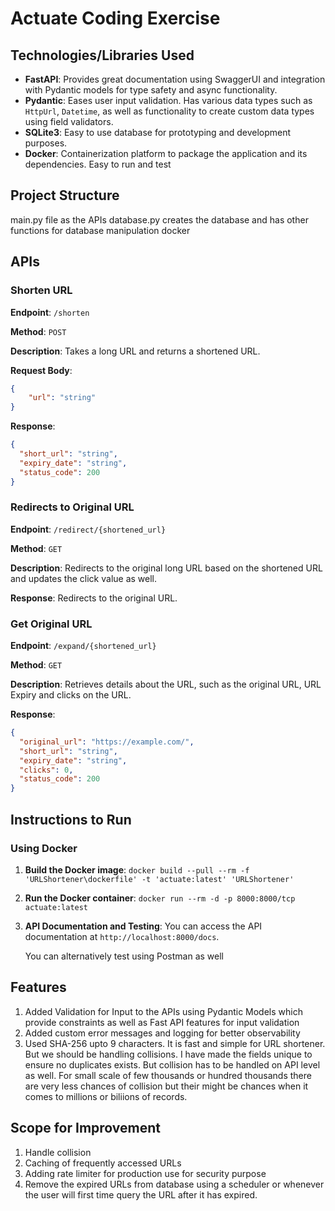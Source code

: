 # Actuate Coding Exercise

## Technologies/Libraries Used

- **FastAPI**: Provides great documentation using SwaggerUI and integration with Pydantic models for type safety and async functionality.
- **Pydantic**: Eases user input validation. Has various data types such as `HttpUrl`, `Datetime`, as well as functionality to create custom data types using field validators.
- **SQLite3**: Easy to use database for prototyping and development purposes.
- **Docker**: Containerization platform to package the application and its dependencies. Easy to run and test

## Project Structure
main.py file as the APIs
database.py creates the database and has other functions for database manipulation
docker

## APIs
### Shorten URL

**Endpoint**: `/shorten`

**Method**: `POST`

**Description**: Takes a long URL and returns a shortened URL.

**Request Body**:
```json
{
    "url": "string"
}
```

**Response**:
```json
{
  "short_url": "string",
  "expiry_date": "string",
  "status_code": 200
}
```

### Redirects to Original URL

**Endpoint**: `/redirect/{shortened_url}`

**Method**: `GET`

**Description**: Redirects to the original long URL based on the shortened URL and updates the click value as well.

**Response**: Redirects to the original URL.

### Get Original URL

**Endpoint**: `/expand/{shortened_url}`

**Method**: `GET`

**Description**: Retrieves details about the URL, such as the original URL, URL Expiry and clicks on the URL. 

**Response**:
```json
{
  "original_url": "https://example.com/",
  "short_url": "string",
  "expiry_date": "string",
  "clicks": 0,
  "status_code": 200
}
```

## Instructions to Run

### Using Docker

1. **Build the Docker image**:
    ```docker build --pull --rm -f 'URLShortener\dockerfile' -t 'actuate:latest' 'URLShortener' ```

2. **Run the Docker container**:
    ```docker run --rm -d -p 8000:8000/tcp actuate:latest ```

3. **API Documentation and Testing**:
    You can access the API documentation at `http://localhost:8000/docs`.

    You can alternatively test using Postman as well


## Features
1. Added Validation for Input to the APIs using Pydantic Models which provide constraints as well as Fast API features for input validation
2. Added custom error messages and logging for better observability
3. Used SHA-256 upto 9 characters. It is fast and simple for URL shortener. But we should be handling collisions. I have made the fields unique to ensure no duplicates exists. But collision has to be handled on API level as well. For small scale of few thousands or hundred thousands there are very less chances of collision but their might be chances when it comes to millions or biliions of records.
## Scope for Improvement

1. Handle collision
2. Caching of frequently accessed URLs
3. Adding rate limiter for production use for security purpose
4. Remove the expired URLs from database using a scheduler or whenever the user will first time query the URL after it has expired.